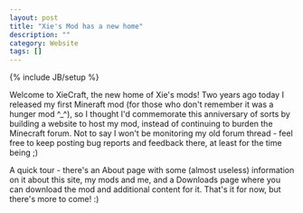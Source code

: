 ```yaml
---
layout: post
title: "Xie's Mod has a new home"
description: ""
category: Website
tags: []
---
```

{% include JB/setup %}

Welcome to XieCraft, the new home of Xie's mods! Two years ago today I released my first Mineraft mod (for those who don't remember it was a hunger mod ^_^), so I thought I'd commemorate this anniversary of sorts by building a website to host my mod, instead of continuing to burden the Minecraft forum. Not to say I won't be monitoring my old forum thread - feel free to keep posting bug reports and feedback there, at least for the time being ;)

A quick tour - there's an About page with some (almost useless) information on it about this site, my mods and me, and a Downloads page where you can download the mod and additional content for it. That's it for now, but there's more to come! :)